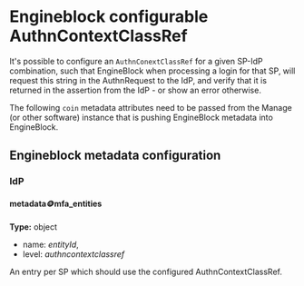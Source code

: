 # Engineblock configurable AuthnContextClassRef

It's possible to configure an `AuthnConextClassRef` for a given SP-IdP combination, such that EngineBlock when processing a login for that SP, will request this string in the AuthnRequest to the IdP, and verify that it is returned in the assertion from the IdP - or show an error otherwise.

The following `coin` metadata attributes  need to be passed from the Manage (or other software) instance that is pushing EngineBlock metadata into EngineBlock.


## Engineblock metadata configuration

### IdP
#### metadata:coin:mfa_entities

**Type:** object
* name: _entityId_,
* level: _authncontextclassref_

An entry per SP which should use the configured AuthnContextClassRef.

